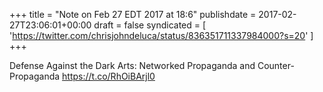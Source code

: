 +++
title = "Note on Feb 27 EDT 2017 at 18:6"
publishdate = 2017-02-27T23:06:01+00:00
draft = false
syndicated = [ 'https://twitter.com/chrisjohndeluca/status/836351711337984000?s=20' ]
+++

Defense Against the Dark Arts: Networked Propaganda and Counter-Propaganda https://t.co/RhOiBArjl0
